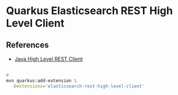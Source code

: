 # Quarkus Elasticsearch REST High Level Client

## References

- [Java High Level REST Client](https://www.elastic.co/guide/en/elasticsearch/client/java-rest/current/java-rest-high.html)

##

```sh
#
mvn quarkus:add-extension \
  -Dextensions='elasticsearch-rest-high-level-client'
```
